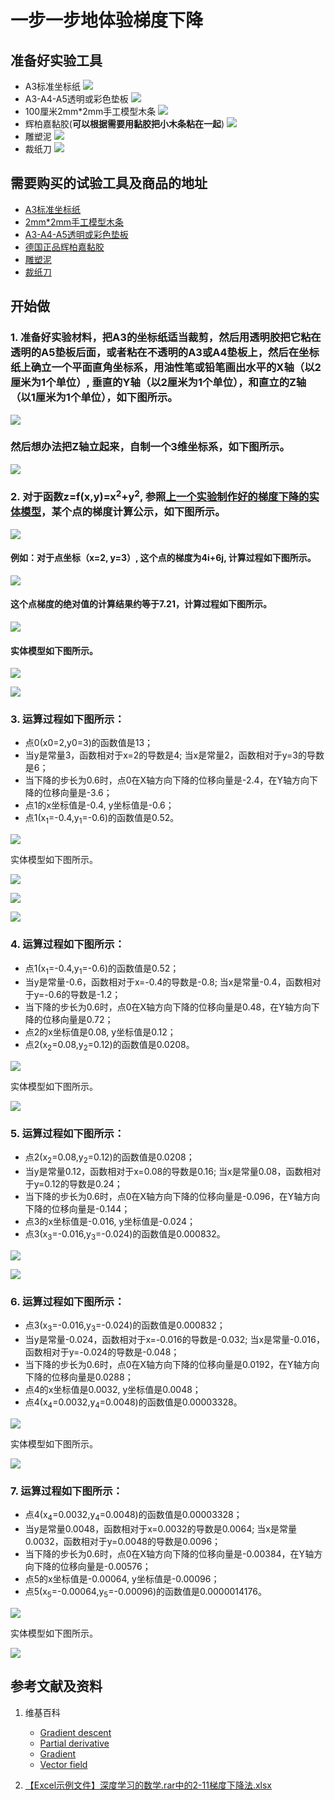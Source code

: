 # 一步一步地体验梯度下降

## 准备好实验工具

- A3标准坐标纸
![](/images/微分/一步一步地体验梯度下降/A3标准坐标纸.jpg)
- A3-A4-A5透明或彩色垫板
![](/images/微分/一步一步地体验梯度下降/A3-A4-A5透明或彩色垫板.jpg)
- 100厘米2mm*2mm手工模型木条
![](/images/微分/一步一步地体验梯度下降/2mm手工模型木条.jpg)
- 辉柏嘉黏胶(**可以根据需要用黏胶把小木条粘在一起**)
![](/images/微分/一步一步地体验梯度下降/辉柏嘉黏胶.jpg)
- 雕塑泥
![](/images/微分/一步一步地体验梯度下降/雕塑泥.jpg)
- 裁纸刀
![](/images/微分/一步一步地体验梯度下降/裁纸刀.jpg)


## 需要购买的试验工具及商品的地址

- [A3标准坐标纸](https://detail.tmall.com/item.htm?id=27142292922&ali_refid=A3_430583_1006:1105863285:N:dZ%20MV6sJ%20YlXqxaoC1QlJw==:77285e2bbcb0cebf9d00068f21bd840f&ali_trackid=1_77285e2bbcb0cebf9d00068f21bd840f&spm=a230r.1.14.1&skuId=3165771512170)
- [2mm*2mm手工模型木条](https://item.taobao.com/item.htm?spm=a1z09.2.0.0.7f642e8dJTGJWM&id=543446811425&_u=3c6ncud14e3)
- [A3-A4-A5透明或彩色垫板](https://detail.tmall.com/item.htm?id=572373987578&spm=a1z09.2.0.0.7f642e8dJTGJWM&_u=3c6ncud6913&skuId=3884138486259)
- [德国正品辉柏嘉黏胶](https://detail.tmall.com/item.htm?id=578158176708&spm=a1z09.2.0.0.7f642e8dJTGJWM&_u=3c6ncudc3bc&skuId=3997768894943)
- [雕塑泥](https://item.taobao.com/item.htm?spm=a230r.1.14.16.1c8354f4Ig6vLs&id=595424471145&ns=1&abbucket=9#detail)
- [裁纸刀](https://detail.tmall.com/item.htm?spm=a230r.1.14.79.1e012168BY0hrV&id=525626246187&ns=1&abbucket=9&skuId=4023711373509)

## 开始做

### 1. 准备好实验材料，把A3的坐标纸适当裁剪，然后用透明胶把它粘在透明的A5垫板后面，或者粘在不透明的A3或A4垫板上，然后在坐标纸上确立一个平面直角坐标系，用油性笔或铅笔画出水平的X轴（以2厘米为1个单位）, 垂直的Y轴（以2厘米为1个单位），和直立的Z轴（以1厘米为1个单位），如下图所示。

![](/images/微分/一步一步地体验梯度下降/1a1.jpg)

### 然后想办法把Z轴立起来，自制一个3维坐标系，如下图所示。

![](/images/微分/一步一步地体验梯度下降/1a2.jpg)

### 2. 对于函数z=f(x,y)=x<sup>2</sup>+y<sup>2</sup>, 参照[上一个实验制作好的梯度下降的实体模型](https://github.com/quanbinn/Learn-Mathematical-Olympiad-The-Interactive-Way/blob/master/chapters/%E5%BE%AE%E5%88%86/%E5%88%B6%E4%BD%9C%E6%A2%AF%E5%BA%A6%E4%B8%8B%E9%99%8D%E5%AE%9E%E9%AA%8C%E7%9A%84%E5%AE%9E%E4%BD%93%E6%A8%A1%E5%9E%8B.md)，某个点的梯度计算公示，如下图所示。

![](/images/微分/一步一步地体验梯度下降/2a1.jpg)

#### 例如：对于点坐标（x=2, y=3）, 这个点的梯度为4i+6j, 计算过程如下图所示。

![](/images/微分/一步一步地体验梯度下降/2a2.jpg)

#### 这个点梯度的绝对值的计算结果约等于7.21，计算过程如下图所示。

![](/images/微分/一步一步地体验梯度下降/2a2-2.jpg)

#### 实体模型如下图所示。

![](/images/微分/一步一步地体验梯度下降/2a3.jpg)

![](/images/微分/一步一步地体验梯度下降/2a4.jpg)

### 3. 运算过程如下图所示：
- 点0(x0=2,y0=3)的函数值是13；
- 当y是常量3，函数相对于x=2的导数是4; 当x是常量2，函数相对于y=3的导数是6；
- 当下降的步长为0.6时，点0在X轴方向下降的位移向量是-2.4，在Y轴方向下降的位移向量是-3.6；
- 点1的x坐标值是-0.4, y坐标值是-0.6；
- 点1(x<sub>1</sub>=-0.4,y<sub>1</sub>=-0.6)的函数值是0.52。

![](/images/微分/一步一步地体验梯度下降/3a1.jpg)

实体模型如下图所示。

![](/images/微分/一步一步地体验梯度下降/3a2.jpg)

![](/images/微分/一步一步地体验梯度下降/3a3.jpg)

![](/images/微分/一步一步地体验梯度下降/3a4.jpg)

### 4. 运算过程如下图所示：
- 点1(x<sub>1</sub>=-0.4,y<sub>1</sub>=-0.6)的函数值是0.52；
- 当y是常量-0.6，函数相对于x=-0.4的导数是-0.8; 当x是常量-0.4，函数相对于y=-0.6的导数是-1.2；
- 当下降的步长为0.6时，点0在X轴方向下降的位移向量是0.48，在Y轴方向下降的位移向量是0.72；
- 点2的x坐标值是0.08, y坐标值是0.12；
- 点2(x<sub>2</sub>=0.08,y<sub>2</sub>=0.12)的函数值是0.0208。

![](/images/微分/一步一步地体验梯度下降/4a1.jpg)

实体模型如下图所示。

![](/images/微分/一步一步地体验梯度下降/4a2.jpg)

### 5. 运算过程如下图所示：
- 点2(x<sub>2</sub>=0.08,y<sub>2</sub>=0.12)的函数值是0.0208；
- 当y是常量0.12，函数相对于x=0.08的导数是0.16; 当x是常量0.08，函数相对于y=0.12的导数是0.24；
- 当下降的步长为0.6时，点0在X轴方向下降的位移向量是-0.096，在Y轴方向下降的位移向量是-0.144；
- 点3的x坐标值是-0.016, y坐标值是-0.024；
- 点3(x<sub>3</sub>=-0.016,y<sub>3</sub>=-0.024)的函数值是0.000832。

![](/images/微分/一步一步地体验梯度下降/5a1.jpg)

![](/images/微分/一步一步地体验梯度下降/5a2.jpg)

### 6. 运算过程如下图所示：
- 点3(x<sub>3</sub>=-0.016,y<sub>3</sub>=-0.024)的函数值是0.000832；
- 当y是常量-0.024，函数相对于x=-0.016的导数是-0.032; 当x是常量-0.016，函数相对于y=-0.024的导数是-0.048；
- 当下降的步长为0.6时，点0在X轴方向下降的位移向量是0.0192，在Y轴方向下降的位移向量是0.0288；
- 点4的x坐标值是0.0032, y坐标值是0.0048；
- 点4(x<sub>4</sub>=0.0032,y<sub>4</sub>=0.0048)的函数值是0.00003328。

![](/images/微分/一步一步地体验梯度下降/6a1.jpg)

实体模型如下图所示。

![](/images/微分/一步一步地体验梯度下降/6a2.jpg)

### 7. 运算过程如下图所示：
- 点4(x<sub>4</sub>=0.0032,y<sub>4</sub>=0.0048)的函数值是0.00003328；
- 当y是常量0.0048，函数相对于x=0.0032的导数是0.0064; 当x是常量0.0032，函数相对于y=0.0048的导数是0.0096；
- 当下降的步长为0.6时，点0在X轴方向下降的位移向量是-0.00384，在Y轴方向下降的位移向量是-0.00576；
- 点5的x坐标值是-0.00064, y坐标值是-0.00096；
- 点5(x<sub>5</sub>=-0.00064,y<sub>5</sub>=-0.00096)的函数值是0.0000014176。

![](/images/微分/一步一步地体验梯度下降/7a1.jpg)

实体模型如下图所示。

![](/images/微分/一步一步地体验梯度下降/7a2.jpg)

## 参考文献及资料

1. 维基百科
	- [Gradient descent](https://en.wikipedia.org/wiki/Gradient_descent) 
	- [Partial derivative](https://en.wikipedia.org/wiki/Partial_derivative) 
	- [Gradient](https://en.wikipedia.org/wiki/Gradient) 
	- [Vector field](https://en.wikipedia.org/wiki/Vector_fieldt) 

2. [【Excel示例文件】深度学习的数学.rar中的2-11梯度下降法.xlsx](http://www.ituring.com.cn/book/2593)


